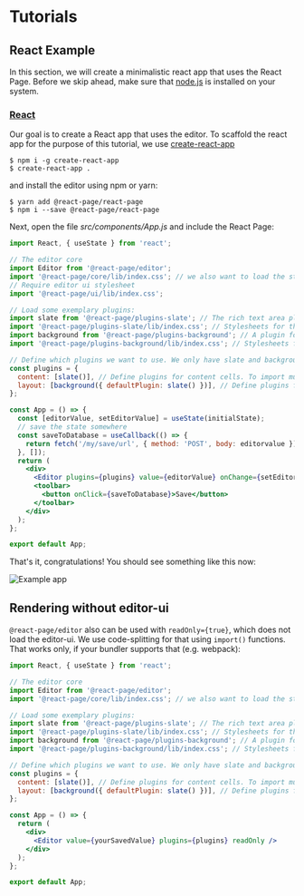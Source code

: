 # Tutorials

## React Example

In this section, we will create a minimalistic react app that uses the React Page.
Before we skip ahead, make sure that [node.js](https://nodejs.org/en/) is installed on your system.

### [React](https://facebook.github.io/react/)

Our goal is to create a React app that uses the editor.
To scaffold the react app for the purpose of this tutorial, we use [create-react-app](https://github.com/facebookincubator/create-react-app)

```
$ npm i -g create-react-app
$ create-react-app .
```

and install the editor using npm or yarn:

```
$ yarn add @react-page/react-page
$ npm i --save @react-page/react-page
```

Next, open the file _src/components/App.js_ and include the React Page:

```jsx
import React, { useState } from 'react';

// The editor core
import Editor from '@react-page/editor';
import '@react-page/core/lib/index.css'; // we also want to load the stylesheets
// Require editor ui stylesheet
import '@react-page/ui/lib/index.css';

// Load some exemplary plugins:
import slate from '@react-page/plugins-slate'; // The rich text area plugin
import '@react-page/plugins-slate/lib/index.css'; // Stylesheets for the rich text area plugin
import background from '@react-page/plugins-background'; // A plugin for background images
import '@react-page/plugins-background/lib/index.css'; // Stylesheets for  background layout plugin

// Define which plugins we want to use. We only have slate and background available, so load those.
const plugins = {
  content: [slate()], // Define plugins for content cells. To import multiple plugins, use [slate(), image, spacer, divider]
  layout: [background({ defaultPlugin: slate() })], // Define plugins for layout cells
};

const App = () => {
  const [editorValue, setEditorValue] = useState(initialState);
  // save the state somewhere
  const saveToDatabase = useCallback(() => {
    return fetch('/my/save/url', { method: 'POST', body: editorvalue });
  }, []);
  return (
    <div>
      <Editor plugins={plugins} value={editorValue} onChange={setEditorValue} />
      <toolbar>
        <button onClick={saveToDatabase}>Save</button>
      </toolbar>
    </div>
  );
};

export default App;
```

That's it, congratulations! You should see something like this now:

![Example app](/docs/images/react-example-app.png)

## Rendering without editor-ui

`@react-page/editor` also can be used with `readOnly={true}`, which does not load the editor-ui. We use code-splitting for that using `import()` functions. That works only, if your bundler supports that (e.g. webpack):

```jsx
import React, { useState } from 'react';

// The editor core
import Editor from '@react-page/editor';
import '@react-page/core/lib/index.css'; // we also want to load the stylesheets

// Load some exemplary plugins:
import slate from '@react-page/plugins-slate'; // The rich text area plugin
import '@react-page/plugins-slate/lib/index.css'; // Stylesheets for the rich text area plugin
import background from '@react-page/plugins-background'; // A plugin for background images
import '@react-page/plugins-background/lib/index.css'; // Stylesheets for  background layout plugin

// Define which plugins we want to use. We only have slate and background available, so load those.
const plugins = {
  content: [slate()], // Define plugins for content cells. To import multiple plugins, use [slate(), image, spacer, divider]
  layout: [background({ defaultPlugin: slate() })], // Define plugins for layout cells
};

const App = () => {
  return (
    <div>
      <Editor value={yourSavedValue} plugins={plugins} readOnly />
    </div>
  );
};

export default App;
```
